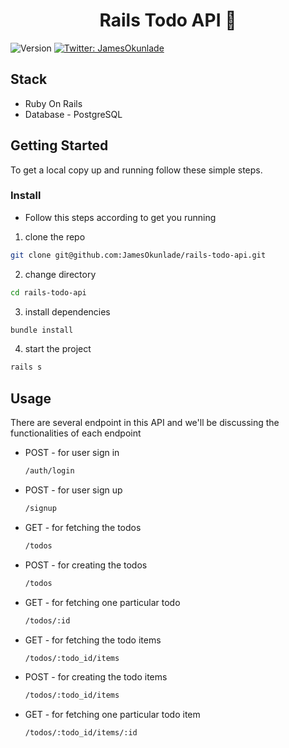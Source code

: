<h1 align="center">Rails Todo API 👋</h1>
<p>
  <img alt="Version" src="https://img.shields.io/badge/version-0.1.0-blue.svg?cacheSeconds=2592000" />
  <a href="https://twitter.com/JamesOkunlade" target="_blank">
    <img alt="Twitter: JamesOkunlade" src="https://img.shields.io/twitter/follow/JamesOkunlade.svg?style=social" />
  </a>
</p>


## Stack

- Ruby On Rails
- Database - PostgreSQL

## Getting Started

To get a local copy up and running follow these simple steps.

### Install

- Follow this steps according to get you running

1. clone the repo

```sh
git clone git@github.com:JamesOkunlade/rails-todo-api.git
```
2. change directory 
```sh
cd rails-todo-api
```

3. install dependencies

```sh
bundle install
```

4. start the project

```sh
rails s
```

## Usage

  There are several endpoint in this API and we'll be discussing the functionalities of each endpoint

- POST - for user sign in
  ```sh
  /auth/login
  ```
- POST - for user sign up
  ```sh
  /signup
  ```
- GET - for fetching the todos
  ```sh
  /todos
  ```
- POST - for creating the todos
  ```sh
  /todos
  ```
- GET - for fetching one particular todo
  ```sh
  /todos/:id
  ```
- GET - for fetching the todo items
  ```sh
  /todos/:todo_id/items
  ```
- POST - for creating the todo items
  ```sh
  /todos/:todo_id/items
  ```
- GET - for fetching one particular todo item
  ```sh
  /todos/:todo_id/items/:id
  ```

